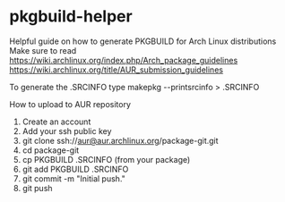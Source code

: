 # pkgbuild-helper
Helpful guide on how to generate PKGBUILD for Arch Linux distributions
Make sure to read 
https://wiki.archlinux.org/index.php/Arch_package_guidelines
https://wiki.archlinux.org/title/AUR_submission_guidelines

To generate the .SRCINFO type makepkg --printsrcinfo > .SRCINFO

How to upload to AUR repository
1. Create an account
2. Add your ssh public key
3. git clone ssh://aur@aur.archlinux.org/package-git.git
4. cd package-git
5. cp PKGBUILD .SRCINFO (from your package)
6. git add PKGBUILD .SRCINFO
7. git commit -m "Initial push."
8. git push
